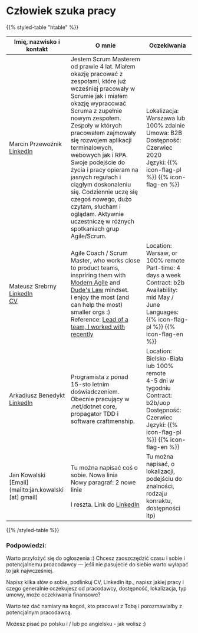 
# Człowiek szuka pracy 

{{% styled-table "htable" %}}

| Imię, nazwisko i kontakt  | O mnie | Oczekiwania |
| ---        |    ----   | --- |
| Marcin Przewoźnik<br>[LinkedIn](https://www.linkedin.com/in/marcin-przewoznik) | Jestem Scrum Masterem od prawie 4 lat. Miałem okazję pracować z zespołami, które już wcześniej pracowały w Scrumie jak i miałem okazję wypracować Scruma z zupełnie nowym zespołem. Zespoły w których pracowałem zajmowały się rozwojem aplikacji terminalowych, webowych jak i RPA.<br> Swoje podejście do życia i pracy opieram na jasnych regułach i ciągłym doskonaleniu się. Codziennie uczę się czegoś nowego, dużo czytam, słucham i oglądam. Aktywnie uczestniczę w różnych spotkaniach grup Agile/Scrum. | Lokalizacja: Warszawa lub 100% zdalnie <br>Umowa: B2B <br>Dostępność: Czerwiec 2020 <br>Języki: {{% icon-flag-pl %}} {{% icon-flag-en %}}|
| Mateusz Srebrny<br>[LinkedIn](https://pl.linkedin.com/in/mateuszsrebrny)<br>[CV](https://srebrny.net/cv/mateusz_srebrny-cv-and-who-am-I.pdf) | Agile Coach / Scrum Master, who works close to product teams, inspriring them with [Modern Agile](http://modernagile.org) and [Dude's Law](https://twitter.com/YvesHanoulle/status/1025421506107637760/photo/1) mindset.<br> I enjoy the most (and can help the most) smaller orgs :)<br> Reference: [Lead of a team, I worked with recently](https://www.linkedin.com/in/netczuk/) | Location: Warsaw, or 100% remote<br>Part-time: 4 days a week<br> Contract: b2b<br> Availability: mid May / June<br> Languages: {{% icon-flag-pl %}} {{% icon-flag-en %}} |
| Arkadiusz Benedykt<br>[LinkedIn](https://pl.linkedin.com/in/arkadiuszbenedykt)<br> | Programista z ponad 15-sto letnim doświadczeniem. Obecnie pracujący w .net/dotnet core, propagator TDD i software craftmenship. | Location: Bielsko-Biała lub 100% remote<br>4-5 dni w tygodniu<br> Contract: b2b/uop<br> Dostępność: Czerwiec<br> Języki: {{% icon-flag-pl %}} {{% icon-flag-en %}} |
| Jan Kowalski<br>[Email](mailto:jan.kowalski [at] gmail) | Tu można napisać coś o sobie. Nowa linia <br> Nowy paragraf: 2 nowe linie <br><br>I reszta. Link do [LinkedIn](https://pl.linkedin.com/in/mateuszsrebrny) | Tu można napisać, o lokalizacji, podejściu do znalności, rodzaju konraktu, dostępności itp)

{{% /styled-table %}}

### Podpowiedzi:

Warto przyłożyć się do ogłoszenia :) Chcesz zaoszczędzić czasu i sobie i potencjalnemu proacodawcy — jeśli nie pasujecie do siebie warto wyłapać to jak najwcześniej.

Napisz kilka słów o sobie, podlinkuj CV, LinkedIn itp., napisz jakiej pracy i czego generalnie oczekujesz od pracodawcy, dostępność, lokalizacja, typ umowy, może oczekiwania finansowe?

Warto też dać namiary na kogoś, kto pracował z Tobą i porozmawiałby z potencjalnym pracodawcą.

Możesz pisać po polsku i / lub po angielsku - jak wolisz :)
